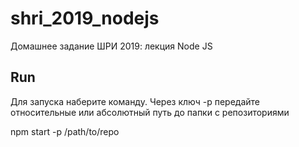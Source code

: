 # shri_2019_nodejs
Домашнее задание ШРИ 2019: лекция Node JS

## Run
Для запуска наберите команду. Через ключ -p передайте относительные или абсолютный путь до папки с репозиториями

npm start -p /path/to/repo
